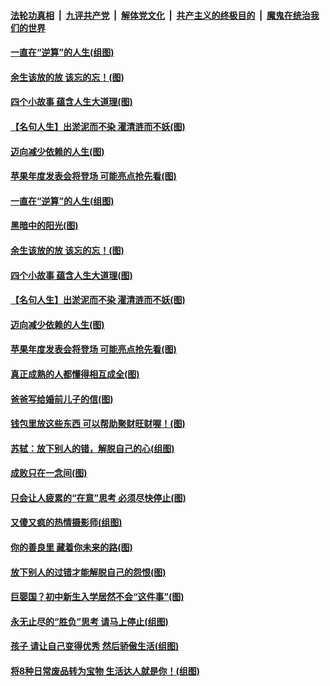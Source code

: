 ####  [法轮功真相](../../../../basic/blob/master/README.md?t=09101013) &nbsp;|&nbsp; [九评共产党](../../../../9ping.md/blob/master/README.md?t=09101013) &nbsp;|&nbsp; [解体党文化](../../../../jtdwh.md/blob/master/README.md?t=09101013)  &nbsp;|&nbsp; [共产主义的终极目的](../../../../gczydzjmd.md/blob/master/README.md?t=09101013) &nbsp;|&nbsp; [魔鬼在统治我们的世界](../../../../mgztzwmdsj.md/blob/master/README.md?t=09101013) 

#### [一直在“逆算”的人生(组图)](../pages/p8/906796.md?t=09101013) 

#### [余生该放的放 该忘的忘！(图)](../pages/p8/906090.md?t=09101013) 

#### [四个小故事 蕴含人生大道理(图)](../pages/p8/906252.md?t=09101013) 

#### [【名句人生】出淤泥而不染 濯清涟而不妖(图)](../pages/p8/906444.md?t=09101013) 

#### [迈向减少依赖的人生(图)](../pages/p8/906794.md?t=09101013) 

#### [苹果年度发表会将登场 可能亮点抢先看(图)](../pages/p8/906649.md?t=09101013) 

#### [一直在“逆算”的人生(组图)](../pages/p8/906796.md?t=09101013) 

#### [黑暗中的阳光(图)](../pages/p8/904616.md?t=09101013) 

#### [余生该放的放 该忘的忘！(图)](../pages/p8/906090.md?t=09101013) 

#### [四个小故事 蕴含人生大道理(图)](../pages/p8/906252.md?t=09101013) 

#### [【名句人生】出淤泥而不染 濯清涟而不妖(图)](../pages/p8/906444.md?t=09101013) 

#### [迈向减少依赖的人生(图)](../pages/p8/906794.md?t=09101013) 

#### [苹果年度发表会将登场 可能亮点抢先看(图)](../pages/p8/906649.md?t=09101013) 

#### [真正成熟的人都懂得相互成全(图)](../pages/p8/906442.md?t=09101013) 

#### [爸爸写给婚前儿子的信(图)](../pages/p8/905680.md?t=09101013) 

#### [钱包里放这些东西 可以帮助聚财旺财喔！(图)](../pages/p8/906544.md?t=09101013) 

#### [苏轼：放下别人的错，解脱自己的心(组图)](../pages/p8/906304.md?t=09101013) 

#### [成败只在一念间(图)](../pages/p8/906079.md?t=09101013) 

#### [只会让人疲累的“在意”思考 必须尽快停止(图)](../pages/p8/906648.md?t=09101013) 

#### [又傻又疯的热情摄影师(组图)](../pages/p8/906543.md?t=09101013) 

#### [你的善良里 藏着你未来的路(图)](../pages/p8/906636.md?t=09101013) 

#### [放下别人的过错才能解脱自己的怨恨(图)](../pages/p8/906302.md?t=09101013) 

#### [巨婴国？初中新生入学居然不会“这件事”(图)](../pages/p8/906524.md?t=09101013) 

#### [永无止尽的“胜负”思考 请马上停止(组图)](../pages/p8/906502.md?t=09101013) 

#### [孩子 请让自己变得优秀 然后骄傲生活(组图)](../pages/p8/896306.md?t=09101013) 

#### [将8种日常废品转为宝物 生活达人就是你！(组图)](../pages/p8/906396.md?t=09101013) 

